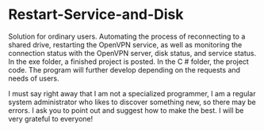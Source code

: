 # Restart-Service-and-Disk
Solution for ordinary users.
Automating the process of reconnecting to a shared drive, restarting the OpenVPN service, as well as monitoring the connection status with the OpenVPN server, disk status, and service status.
In the exe folder, a finished project is posted. In the C # folder, the project code.
The program will further develop depending on the requests and needs of users.


I must say right away that I am not a specialized programmer, I am a regular system administrator who likes to discover something new, so there may be errors. I ask you to point out and suggest how to make the best. I will be very grateful to everyone!
